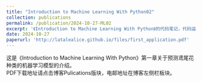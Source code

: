 ```yaml
---
title: "Introduction to Machine Learning With Python02"
collection: publications
permalink: /publication/2024-10-27-ML02
excerpt: '《Introduction to Machine Learning With Python》的代码笔记，代码运行版本：Python3.12.7、Pycharm2024.2.4(Professional Edition)、Anaconda24.9.2'
date: 2024-10-27
paperurl: 'http://latalealice.github.io/files/first_application.pdf'
---
```


这是《Introduction to Machine Learning With Python》第一章关于预测鸢尾花种类的机器学习模型的介绍。  
PDF下载地址请点击博客Pulications版块，电邮地址在博客左侧栏板块。
